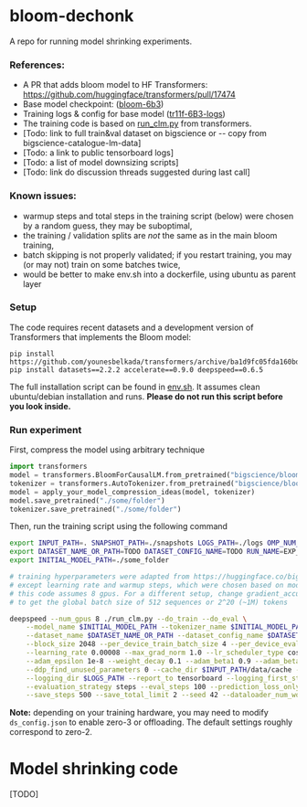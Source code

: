 # bloom-dechonk
A repo for running model shrinking experiments.


### References:
* A PR that adds bloom model to HF Transformers: https://github.com/huggingface/transformers/pull/17474
* Base model checkpoint: ([bloom-6b3](https://huggingface.co/bigscience/bloom-6b3/tree/e1f323d102aee6128c6e5045b99bb8e5015f828f))
* Training logs & config for base model ([tr11f-6B3-logs](https://huggingface.co/bigscience/tr11f-6B3-logs/tensorboard))
* The training code is based on [run_clm.py](https://github.com/huggingface/transformers/blob/main/examples/pytorch/language-modeling/run_clm.py)
from transformers.
* [Todo: link to full train&val dataset on bigscience or -- copy from bigscience-catalogue-lm-data]
* [Todo: a link to public tensorboard logs]
* [Todo: a list of model downsizing scripts]
* [Todo: link do discussion threads suggested during last call]

### Known issues:
* warmup steps and total steps in the training script (below) were chosen by a random guess, they may be suboptimal,  
* the training / validation splits are *not* the same as in the main bloom training,
* batch skipping is not properly validated; if you restart training, you may (or may not) train on some batches twice,
* would be better to make env.sh into a dockerfile, using ubuntu as parent layer


### Setup

The code requires recent datasets and a development version of Transformers that implements the Bloom model:
```
pip install https://github.com/younesbelkada/transformers/archive/ba1d9fc05fda160bda968cc77c4c5dbb21049aa9.zip
pip install datasets==2.2.2 accelerate==0.9.0 deepspeed==0.6.5
```

The full installation script can be found in [env.sh](./env.sh). It assumes clean ubuntu/debian installation and runs.
__Please do not run this script before you look inside.__



### Run experiment


First, compress the model using arbitrary technique
```python
import transformers
model = transformers.BloomForCausalLM.from_pretrained("bigscience/bloom-6b3", use_auth_token=True)
tokenizer = transformers.AutoTokenizer.from_pretrained("bigscience/bloom-6b3", use_auth_token=True)
model = apply_your_model_compression_ideas(model, tokenizer)
model.save_pretrained("./some/folder")
tokenizer.save_pretrained("./some/folder")
```

Then, run the training script using the following command 
```bash
export INPUT_PATH=. SNAPSHOT_PATH=./snapshots LOGS_PATH=./logs OMP_NUM_THREADS=32
export DATASET_NAME_OR_PATH=TODO DATASET_CONFIG_NAME=TODO RUN_NAME=EXP_NAME_HERE
export INITIAL_MODEL_PATH=./some_folder

# training hyperparameters were adapted from https://huggingface.co/bigscience/tr11f-6B3-logs/tensorboard?scroll=1#text
# except learning rate and warmup steps, which were chosen based on model's learning rate during initial checkpoint
# this code assumes 8 gpus. For a different setup, change gradient_accumulation_steps or  per_device_train_batch_size
# to get the global batch size of 512 sequences or 2^20 (~1M) tokens 

deepspeed --num_gpus 8 ./run_clm.py --do_train --do_eval \
    --model_name $INITIAL_MODEL_PATH --tokenizer_name $INITIAL_MODEL_PATH \
    --dataset_name $DATASET_NAME_OR_PATH --dataset_config_name $DATASET_CONFIG_NAME --run_name $RUN_NAME \
    --block_size 2048 --per_device_train_batch_size 4 --per_device_eval_batch_size 4 --gradient_accumulation_steps 16 \
    --learning_rate 0.00008 --max_grad_norm 1.0 --lr_scheduler_type cosine --max_steps 31250 --warmup_steps 1000 \
    --adam_epsilon 1e-8 --weight_decay 0.1 --adam_beta1 0.9 --adam_beta2 0.95 --fp16=True \
    --ddp_find_unused_parameters 0 --cache_dir $INPUT_PATH/data/cache --output_dir $SNAPSHOT_PATH --overwrite_output_dir=True \
    --logging_dir $LOGS_PATH --report_to tensorboard --logging_first_step --logging_steps 100 \
    --evaluation_strategy steps --eval_steps 100 --prediction_loss_only --eval_subset_size 512 \
    --save_steps 500 --save_total_limit 2 --seed 42 --dataloader_num_workers 4 --deepspeed ds_config.json

```

__Note:__ depending on your training hardware, you may need to modify `ds_config.json` to enable zero-3 or offloading.
The default settings roughly correspond to zero-2.

# Model shrinking code

[TODO]